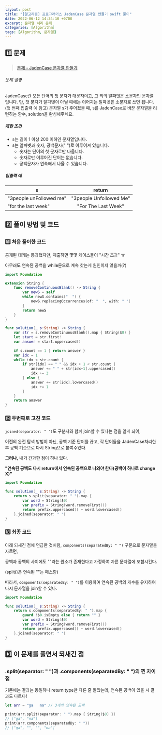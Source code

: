 ```yaml
---
layout: post
title: "[알고리즘] 프로그래머스 JadenCase 문자열 만들기 swift 풀이"
date: 2022-06-12 14:34:10 +0700
excerpt: 문자열 처리 문제
categories: [Algorithm]
tags: [Algorithm, 문자열]
---
```


## **1️⃣ 문제**

> [문제 - JadenCase 문자열 만들기](https://programmers.co.kr/learn/courses/30/lessons/12951)

###### 문제 설명

JadenCase란 모든 단어의 첫 문자가 대문자이고, 그 외의 알파벳은 소문자인 문자열입니다. 단, 첫 문자가 알파벳이 아닐 때에는 이어지는 알파벳은 소문자로 쓰면 됩니다. (첫 번째 입출력 예 참고)
문자열 s가 주어졌을 때, s를 JadenCase로 바꾼 문자열을 리턴하는 함수, solution을 완성해주세요.

##### 제한 조건

- s는 길이 1 이상 200 이하인 문자열입니다.
- s는 알파벳과 숫자, 공백문자(" ")로 이루어져 있습니다.
  - 숫자는 단어의 첫 문자로만 나옵니다.
  - 숫자로만 이루어진 단어는 없습니다.
  - 공백문자가 연속해서 나올 수 있습니다.

##### 입출력 예

| s                       |         return          |
| ----------------------- | :---------------------: |
| "3people unFollowed me" | "3people Unfollowed Me" |
| "for the last week"     |   "For The Last Week"   |



## 2️⃣ 풀이 방법 및 코드

### 1️⃣ 처음 풀이한 코드

공개된 테케는 통과했지만, 제출하면 몇몇 케이스들이 "시간 초과" ㅠ

아무래도 연속된 공백을 while문으로 계속 찾는게 원인이지 않을까(?)

``` swift
import Foundation

extension String {
    func removeContinuousBlank() -> String {
        var newS = self
        while newS.contains("  ") {
            newS.replacingOccurrences(of: "  ", with: " ")
        }
        return newS
    }
}

func solution(_ s:String) -> String {
    var str = s.removeContinuousBlank().map { String($0) }
    let start = str.first!
    var answer = start.uppercased()
    
    if s.count == 1 { return answer }
    var idx = 1
    while idx < str.count {
        if str[idx] == " " && idx + 1 < str.count {
            answer += " " + str[idx+1].uppercased()
            idx += 2
        } else {
            answer += str[idx].lowercased()
            idx += 1
        }
    }
    return answer
}
```



### 2️⃣ 두번째로 고친 코드

`joined(separator: " ")`도 구분자와 함께 join할 수 있다는 점을 알게 되어, 

이전의 완전 탐색 방법이 아닌, 공백 기준 단어를 끊고, 각 단어들을 JadenCase처리한 후 공백 기준으로 다시 String으로 붙여주었다.

**그러나,** 내가 간과한 점이 하나 있다.

**"연속된 공백도 다시 return에서 연속된 공백으로 나와야 한다(공백이 하나로 change X)"**

``` swift
import Foundation

func solution(_ s:String) -> String {
    return s.split(separator: " ").map { 
        var word = String($0)
        var prefix = String(word.removeFirst())
        return prefix.uppercased() + word.lowercased()
    }.joined(separator: " ")
}
```

### 3️⃣ 최종 코드

아래 되새긴 점에 언급한 것처럼, `components(separatedBy: " ")` 구문으로 문자열을 자르면,

공백과 공백의 사이에도 ""라는 원소가 존재한다고 가정하여 자른 문자열에 포함시킨다.

(split()은 연속된 ""는 패스함)

따라서, `components(separatedBy: " ")`를 이용하여 연속된 공백의 개수를 유지하여 다시 문자열을 join할 수 있다.

``` swift
import Foundation

func solution(_ s:String) -> String {
    return s.components(separatedBy: " ").map { 
        guard !$0.isEmpty else { return "" }
        var word = String($0)
        var prefix = String(word.removeFirst())
        return prefix.uppercased() + word.lowercased()
    }.joined(separator: " ")
}
```



## 3️⃣ 이 문제를 풀면서 되새긴 점

### .split(separator: " ")과 .components(separatedBy: " ")의 찐 차이점

기존에는 결과는 동일하나 return type만 다른 줄 알았는데, 연속된 공백이 있을 시 결과도 다르다!

```swift
let arr = "ga   na"	// 3개의 연속된 공백

print(arr.split(separator: " ").map { String($0) })
// ["ga", "na"]
print(arr.components(separatedBy: " "))
// ["ga", "", "", "na"]
```

